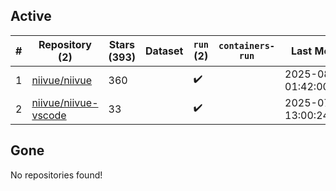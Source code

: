 ## Active
| # | Repository (2) | Stars (393) | Dataset | `run` (2) | `containers-run` | Last Modified |
| --- | --- | --- | --- | --- | --- | --- |
| 1 | [niivue/niivue](https://github.com/niivue/niivue) | 360 |  | :heavy_check_mark: |  | 2025-08-02 01:42:00+00:00 |
| 2 | [niivue/niivue-vscode](https://github.com/niivue/niivue-vscode) | 33 |  | :heavy_check_mark: |  | 2025-07-20 13:00:24+00:00 |

## Gone
No repositories found!
